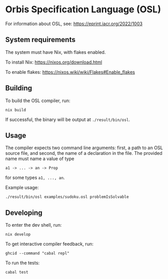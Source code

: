 # Orbis Specification Language (OSL)

For information about OSL, see: https://eprint.iacr.org/2022/1003

## System requirements

The system must have Nix, with flakes enabled.

To install Nix: https://nixos.org/download.html

To enable flakes: https://nixos.wiki/wiki/Flakes#Enable_flakes

## Building

To build the OSL compiler, run:

```
nix build
```

If successful, the binary will be output at `./result/bin/osl`.

## Usage

The compiler expects two command line arguments: first, a path to an OSL source file, and second, the name of a declaration in the file. The provided name must name a value of type

```
a1 -> ... -> an -> Prop
```

for some types `a1, ..., an`.

Example usage:

```
./result/bin/osl examples/sudoku.osl problemIsSolvable
```

## Developing

To enter the dev shell, run:

```
nix develop
```

To get interactive compiler feedback, run:

```
ghcid --command "cabal repl"
```

To run the tests:

```
cabal test
```
